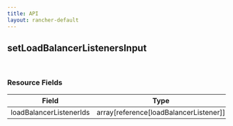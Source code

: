 ```yaml
---
title: API
layout: rancher-default
---
```


## setLoadBalancerListenersInput




​​
### Resource Fields

Field | Type | Required | Default | Description
---|---|---|---|---
loadBalancerListenerIds | array[reference[loadBalancerListener]] | false | <no value> | 

